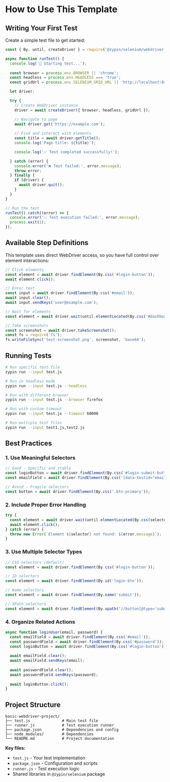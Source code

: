 # How to Use This Template

## Writing Your First Test

Create a simple test file to get started:

```javascript
const { By, until, createDriver } = require('@zypin/selenium/webdriver');

async function runTest() {
  console.log('🚀 Starting test...');
  
  const browser = process.env.BROWSER || 'chrome';
  const headless = process.env.HEADLESS === 'true';
  const gridUrl = process.env.SELENIUM_GRID_URL || 'http://localhost:8422';

  let driver;

  try {
    // Create WebDriver instance
    driver = await createDriver({ browser, headless, gridUrl });

    // Navigate to page
    await driver.get('https://example.com');
    
    // Find and interact with elements
    const title = await driver.getTitle();
    console.log(`Page title: ${title}`);

    console.log('✅ Test completed successfully!');

  } catch (error) {
    console.error('❌ Test failed:', error.message);
    throw error;
  } finally {
    if (driver) {
      await driver.quit();
    }
  }
}

// Run the test
runTest().catch((error) => {
  console.error('💥 Test execution failed:', error.message);
  process.exit(1);
});
```

## Available Step Definitions

This template uses direct WebDriver access, so you have full control over element interactions:

```javascript
// Click elements
const element = await driver.findElement(By.css('#login-button'));
await element.click();

// Enter text
const input = await driver.findElement(By.css('#email'));
await input.clear();
await input.sendKeys('user@example.com');

// Wait for elements
const element = await driver.wait(until.elementLocated(By.css('#dashboard')), 10000);

// Take screenshots
const screenshot = await driver.takeScreenshot();
const fs = require('fs');
fs.writeFileSync('test-screenshot.png', screenshot, 'base64');
```

## Running Tests

```bash
# Run specific test file
zypin run --input test.js

# Run in headless mode
zypin run --input test.js --headless

# Run with different browser
zypin run --input test.js --browser firefox

# Run with custom timeout
zypin run --input test.js --timeout 60000

# Run multiple test files
zypin run --input test1.js,test2.js
```

## Best Practices

### 1. Use Meaningful Selectors
```javascript
// Good - Specific and stable
const loginButton = await driver.findElement(By.css('#login-submit-button'));
const emailField = await driver.findElement(By.css('[data-testid="email-input"]'));

// Avoid - Fragile selectors
const button = await driver.findElement(By.css('.btn-primary'));
```

### 2. Include Proper Error Handling
```javascript
try {
  const element = await driver.wait(until.elementLocated(By.css(selector)), 10000);
  await element.click();
} catch (error) {
  throw new Error(`Element ${selector} not found: ${error.message}`);
}
```

### 3. Use Multiple Selector Types
```javascript
// CSS selectors (default)
const element = await driver.findElement(By.css('#login-button'));

// ID selectors
const element = await driver.findElement(By.id('login-btn'));

// Name selectors
const element = await driver.findElement(By.name('submit'));

// XPath selectors
const element = await driver.findElement(By.xpath("//button[@type='submit']"));
```

### 4. Organize Related Actions
```javascript
async function loginUser(email, password) {
  const emailField = await driver.findElement(By.css('#email'));
  const passwordField = await driver.findElement(By.css('#password'));
  const loginButton = await driver.findElement(By.css('#login-button'));
  
  await emailField.clear();
  await emailField.sendKeys(email);
  
  await passwordField.clear();
  await passwordField.sendKeys(password);
  
  await loginButton.click();
}
```

## Project Structure

```
basic-webdriver-project/
├── test.js              # Main test file
├── runner.js            # Test execution runner
├── package.json         # Dependencies and config
├── node_modules/        # Dependencies
└── README.md            # Project documentation
```

**Key files:**
- `test.js` - Your test implementation
- `package.json` - Configuration and scripts
- `runner.js` - Test execution logic
- Shared libraries in `@zypin/selenium` package
